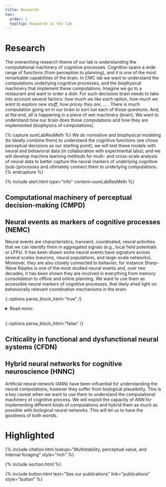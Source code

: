 ```yaml
---
title: Research
nav:
  order: 1
  tooltip: Research in the lab
---
```


# Research

The overarching research theme of our lab is understanding the computational machinery of cognitive processes. Cognition spans a wide range of functions (from perception to planning), and it is one of the most remarkable capabilities of the brain. 
In CMC lab we want to understand the computations underlying cognitive processes, 
and the biophysical machinery that implement these computations.
Imagine we go to a restaurant and want to order a dish. 
For such decisions brain needs to take into account several factors: 
_how much we like each option_, 
_how much we want to explore new stuff_, 
_how pricey they are_, ... .
There is much computation going on in our brain to sort out each of those questions.
And, at the end, all is happening in a piece of wet machinery (brain).
We want to understand how our brain does those computations and how they are implemented (biophysics of computations).

{% capture sumLabResMeth %}
We do normative and biophysical modeling (to ideally combine them) to understand the cognitive functions (we chose perceptual decisions as our starting point); we will test these models with neural and behavioral data (in collaboration with experimental labs); and we will develop machine learning methods for multi- and cross-scale analysis of neural data to better capture the neural markers of underlying cognitive (sub-)processes and ultimately connect them to underlying computations. 
{% endcapture %}

{%
  include alert.html
  type="info"
  content=sumLabResMeth
%}
	

## Computational machinery of perceptual decision-making (CMPD)
## Neural events as markers of cognitive processes (NEMC)

Neural events are characteristics, transient, coordinated, neural activities that we can identify them in aggregated signals (e.g., local field potentials or LFPs). 
It has been shown some neural events have signature across several scales (neurons, neural populations, and large-scale networks). 
Moreover, they are also closely connected to behavior;
for instance Sharp-Wave Ripples is one of the most studied neural events and, over two decades, it has been shown they are involved in everything from memory consolidation to offline and online planning. 
We want to use them as accessible neural markers of cognitive processes, 
that likely shed light on behaviorally relevant coordination mechanisms in the brain.

{::options parse_block_html="true" /}

<details  style="text-align: left;">
<summary markdown="span">Read more:</summary>

key gaps that we are trying to fill are the following: 
1. How we can detect neural events in data reliably? Thus, we will develop unsupervised machine learning methods to identify neural events.
2. If and how neural events are coupled to behavior? Thus we will use our method(s) to investigate the occurrence of different kinds of neural events in variety of behavioral task.
3. How rich multi-scale dynamics of neural event support the behavior? Thus, we will characterize the multi-scale signature of neural events (e.g., how different brain regions interact/communicate during each event) during variety of behavioral task.

</details>
<br/>

{::options parse_block_html="false" /}

## Criticality in functional and dysfunctional neural systems (CFDN)
## Hybrid neural networks for cognitive neuroscience (HNNC)

Artificial neural network (ANN) have been influential for understanding the neural computations, 
however they suffer from biological plausibility. 
This is a key caveat when we want to use them to understand the computational machinery of cognitive process. 
We will exploit the  capacity of ANN for implementing different kinds of computations and hybrid them as much as possible with biological neural networks.
This will let us to have the goodness of both worlds.


# Highlighted

{% include citation.html lookup="Multistability, perceptual value, and internal foraging" style="rich" %}


{% include section.html %}


{% include button.html text="See our publications" link="publications" style="button" %}

